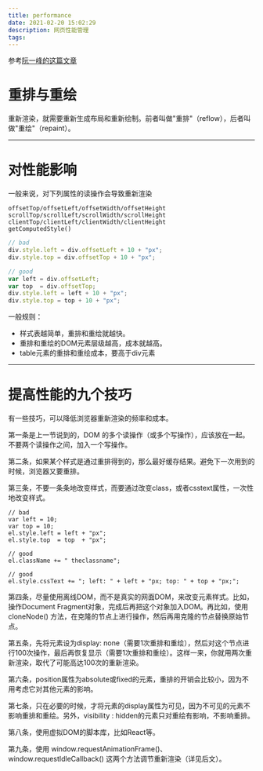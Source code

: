 ```yaml
---
title: performance
date: 2021-02-20 15:02:29
description: 网页性能管理
tags:
---
```


参考[阮一峰的这篇文章](https://www.ruanyifeng.com/blog/2015/09/web-page-performance-in-depth.html)

# 重排与重绘
重新渲染，就需要重新生成布局和重新绘制。前者叫做"重排"（reflow），后者叫做"重绘"（repaint）。

---
# 对性能影响
一般来说，对下列属性的读操作会导致重新渲染
```
offsetTop/offsetLeft/offsetWidth/offsetHeight
scrollTop/scrollLeft/scrollWidth/scrollHeight
clientTop/clientLeft/clientWidth/clientHeight
getComputedStyle()
```

```js
// bad
div.style.left = div.offsetLeft + 10 + "px";
div.style.top = div.offsetTop + 10 + "px";

// good
var left = div.offsetLeft;
var top  = div.offsetTop;
div.style.left = left + 10 + "px";
div.style.top = top + 10 + "px";
```

一般规则：
* 样式表越简单，重排和重绘就越快。
* 重排和重绘的DOM元素层级越高，成本就越高。
* table元素的重排和重绘成本，要高于div元素

---
# 提高性能的九个技巧
有一些技巧，可以降低浏览器重新渲染的频率和成本。

第一条是上一节说到的，DOM 的多个读操作（或多个写操作），应该放在一起。不要两个读操作之间，加入一个写操作。

第二条，如果某个样式是通过重排得到的，那么最好缓存结果。避免下一次用到的时候，浏览器又要重排。

第三条，不要一条条地改变样式，而要通过改变class，或者csstext属性，一次性地改变样式。

```
// bad
var left = 10;
var top = 10;
el.style.left = left + "px";
el.style.top  = top  + "px";

// good 
el.className += " theclassname";

// good
el.style.cssText += "; left: " + left + "px; top: " + top + "px;";
```

第四条，尽量使用离线DOM，而不是真实的网面DOM，来改变元素样式。比如，操作Document Fragment对象，完成后再把这个对象加入DOM。再比如，使用 cloneNode() 方法，在克隆的节点上进行操作，然后再用克隆的节点替换原始节点。

第五条，先将元素设为display: none（需要1次重排和重绘），然后对这个节点进行100次操作，最后再恢复显示（需要1次重排和重绘）。这样一来，你就用两次重新渲染，取代了可能高达100次的重新渲染。

第六条，position属性为absolute或fixed的元素，重排的开销会比较小，因为不用考虑它对其他元素的影响。

第七条，只在必要的时候，才将元素的display属性为可见，因为不可见的元素不影响重排和重绘。另外，visibility : hidden的元素只对重绘有影响，不影响重排。

第八条，使用虚拟DOM的脚本库，比如React等。

第九条，使用 window.requestAnimationFrame()、window.requestIdleCallback() 这两个方法调节重新渲染（详见后文）。